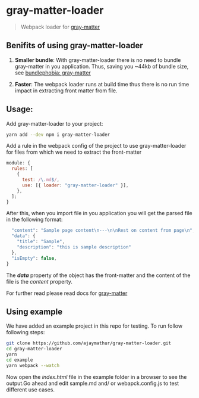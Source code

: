 # gray-matter-loader

> Webpack loader for [gray-matter](https://www.npmjs.com/package/gray-matter)

## Benifits of using gray-matter-loader

1. **Smaller bundle**: With gray-matter-loader there is no need to bundle gray-matter in you application. Thus, saving you ~44kb of bundle size, see [bundlephobia: gray-matter](https://bundlephobia.com/result?p=gray-matter@latest)

2. **Faster**: The webpack loader runs at build time thus there is no run time impact in extracting front matter from file.

## Usage:

Add gray-matter-loader to your project:

```sh
yarn add --dev npm i gray-matter-loader
```

Add a rule in the webpack config of the project to use gray-matter-loader for files from which we need to extract the front-matter

```js
module: {
  rules: [
    {
      test: /\.md$/,
      use: [{ loader: "gray-matter-loader" }],
    },
  ];
}
```

After this, when you import file in you application you will get the parsed file in the following format:

```js
  "content": "Sample page content\n---\n\nRest on content from page\n",
  "data": {
    "title": "Sample",
    "description": "this is sample description"
  },
  "isEmpty": false,
}
```

The **_data_** property of the object has the front-matter and the content of the file is the _content_ property.

For further read please read docs for [gray-matter](https://www.npmjs.com/package/gray-matter)

## Using example

We have added an example project in this repo for testing. To run follow following steps:

```sh
git clone https://github.com/ajaymathur/gray-matter-loader.git
cd gray-matter-loader
yarn
cd example
yarn webpack --watch
```

Now open the _index.html_ file in the example folder in a browser to see the output.Go ahead and edit sample.md and/ or webapck.config.js to test different use cases.
